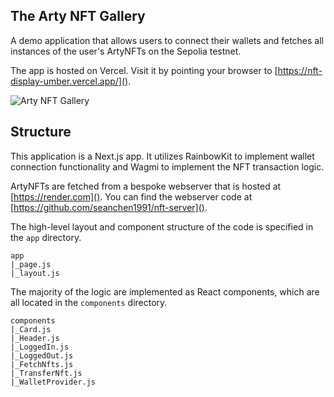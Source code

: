 ## The Arty NFT Gallery

A demo application that allows users to connect their wallets and fetches all instances of the user's ArtyNFTs on the Sepolia testnet. 

The app is hosted on Vercel. Visit it by pointing your browser to [https://nft-display-umber.vercel.app/]().

![Arty NFT Gallery]()

## Structure

This application is a Next.js app. It utilizes RainbowKit to implement wallet connection functionality and Wagmi to implement the NFT transaction logic.

ArtyNFTs are fetched from a bespoke webserver that is hosted at [https://render.com](). You can find the webserver code at [https://github.com/seanchen1991/nft-server]().

The high-level layout and component structure of the code is specified in the `app` directory. 
```
app
|_page.js
|_layout.js
```
The majority of the logic are implemented as React components, which are all located in the `components` directory.
```
components
|_Card.js
|_Header.js
|_LoggedIn.js
|_LoggedOut.js
|_FetchNfts.js
|_TransferNft.js
|_WalletProvider.js
```
